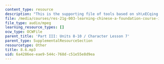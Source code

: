```yaml
---
content_type: resource
description: "This is the supporting file of tools based on sh\xECqing things."
file: /media/courses/res-21g-003-learning-chinese-a-foundation-course-in-mandarin-spring-2011/6a4286eeeae9544c768dc51e55e8d9ea_8.6.mp3
file_type: audio/mpeg
learning_resource_types: []
ocw_type: OCWFile
parent_title: 'Part III: Units 8-10 / Character Lesson 7'
parent_type: SupplementalResourceSection
resourcetype: Other
title: 8.6.mp3
uid: 6a4286ee-eae9-544c-768d-c51e55e8d9ea
---
```

